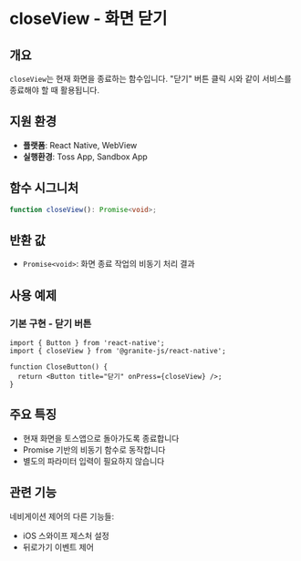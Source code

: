 # closeView - 화면 닫기

## 개요

`closeView`는 현재 화면을 종료하는 함수입니다. "닫기" 버튼 클릭 시와 같이 서비스를 종료해야 할 때 활용됩니다.

## 지원 환경

- **플랫폼**: React Native, WebView
- **실행환경**: Toss App, Sandbox App

## 함수 시그니처

```typescript
function closeView(): Promise<void>;
```

## 반환 값

- `Promise<void>`: 화면 종료 작업의 비동기 처리 결과

## 사용 예제

### 기본 구현 - 닫기 버튼

```tsx
import { Button } from 'react-native';
import { closeView } from '@granite-js/react-native';

function CloseButton() {
  return <Button title="닫기" onPress={closeView} />;
}
```

## 주요 특징

- 현재 화면을 토스앱으로 돌아가도록 종료합니다
- Promise 기반의 비동기 함수로 동작합니다
- 별도의 파라미터 입력이 필요하지 않습니다

## 관련 기능

네비게이션 제어의 다른 기능들:
- iOS 스와이프 제스처 설정
- 뒤로가기 이벤트 제어
